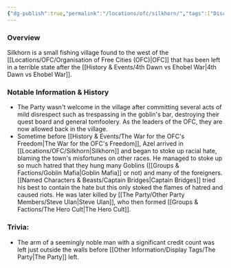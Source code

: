 ```yaml
---
{"dg-publish":true,"permalink":"/locations/ofc/silkhorn/","tags":["Discovered"],"updated":"2025-02-13T18:01:51.658+00:00"}
---
```


### Overview
Silkhorn is a small fishing village found to the west of the [[Locations/OFC/Organisation of Free Cities (OFC)\|OFC]] that has been left in a terrible state after the [[History & Events/4th Dawn vs Ehobel War\|4th Dawn vs Ehobel War]].

### Notable Information & History  
- The Party wasn't welcome in the village after committing several acts of mild disrespect such as trespassing in the goblin's bar, destroying their quest board and general tomfoolery. As the leaders of the OFC, they are now allowed back in the village. 
- Sometime before [[History & Events/The War for the OFC's Freedom\|The War for the OFC's Freedom]], Azel arrived in [[Locations/OFC/Silkhorn\|Silkhorn]] and began to stoke up racial hate, blaming the town's misfortunes on other races. He managed to stoke up so much hatred that they hung many Goblins ([[Groups & Factions/Goblin Mafia\|Goblin Mafia]] or not) and many of the foreigners. [[Named Characters & Beasts/Captain Bridges\|Captain Bridges]] tried his best to contain the hate but this only stoked the flames of hatred and caused riots. He was later killed by [[The Party/Other Party Members/Steve Ulan\|Steve Ulan]], who then formed [[Groups & Factions/The Hero Cult\|The Hero Cult]].

### Trivia:
- The arm of a seemingly noble man with a significant credit count was left just outside the walls before [[Other Information/Display Tags/The Party\|The Party]] left.
